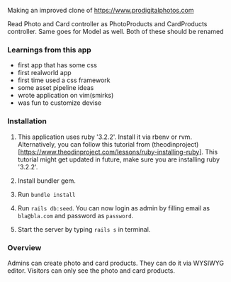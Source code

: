 Making an improved clone of https://www.prodigitalphotos.com

Read Photo and Card controller as PhotoProducts and CardProducts
controller.  Same goes for Model as well. Both of these should be
renamed

### Learnings from this app

- first app that has some css
- first realworld app
- first time used a css framework
- some asset pipeline ideas
- wrote application on vim(smirks)
- was fun to customize devise

### Installation

1. This application uses ruby '3.2.2'. Install it via rbenv or rvm.
Alternatively, you can follow this tutorial from (theodinproject)
[https://www.theodinproject.com/lessons/ruby-installing-ruby]. This
tutorial might get updated in future, make sure you are installing
ruby '3.2.2'.

2. Install bundler gem.

3. Run `bundle install`

4. Run `rails db:seed`. You can now login as admin by filling email as
`bla@bla.com` and password as `password`.

5. Start the server by typing `rails s` in terminal.

### Overview

Admins can create photo and card products. They can do it via WYSIWYG
editor. Visitors can only see the photo and card products.

